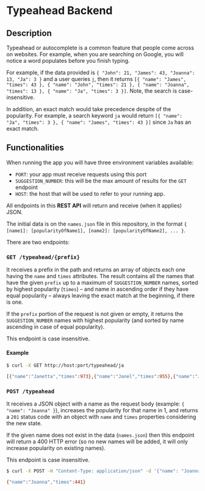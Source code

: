 # Typeahead Backend

## Description

Typeahead or autocomplete is a common feature that people come across on websites. For example, when you are searching on Google, you will notice a word populates before you finish typing.

For example, if the data provided is `{ "John": 21, "James": 43, "Joanna": 13, "Ja": 3 }` and a user queries `j`, then it returns `[{ "name": "James", "times": 43 }, { "name": "John", "times": 21 }, { "name": "Joanna", "times": 13 }, { "name": "Ja", "times": 3 }]`. Note, the search is case-insensitive.

In addition, an exact match would take precedence despite of the popularity. For example, a search keyword `ja` would return `[{ "name": "Ja", "times": 3 }, { "name": "James", "times": 43 }]` since `Ja` has an exact match.

## Functionalities

When running the app you will have three environment variables available:

- `PORT`: your app must receive requests using this port
- `SUGGESTION_NUMBER`: this will be the max amount of results for the `GET` endpoint
- `HOST`: the host that will be used to refer to your running app.

All endpoints in this **REST API** will return and receive (when it applies) JSON.

The initial data is on the `names.json` file in this repository, in the format `{ [name1]: [popularityOfName1], [name2]: [popularityOfName2], ... }`.

There are two endpoints:

### `GET /typeahead/{prefix}`

It receives a prefix in the path and returns an array of objects each one having the `name` and `times` attributes. The result contains all the names that have the given `prefix` up to a maximum of `SUGGESTION_NUMBER` names, sorted by highest popularity (`times`) – and name in ascending order if they have equal popularity – always leaving the exact match at the beginning, if there is one.

If the `prefix` portion of the request is not given or empty, it returns the `SUGGESTION_NUMBER` names with highest popularity (and sorted by name ascending in case of equal popularity).

This endpoint is case insensitive.

#### Example

```bash
$ curl -X GET http://host:port/typeahead/ja

[{"name":"Janetta","times":973},{"name":"Janel","times":955},{"name":"Jazmin","times":951},{"name":"Janette","times":947},{"name":"Janet","times":936},{"name":"Janeva","times":929},{"name":"Janella","times":916},{"name":"Janeczka","times":915},{"name":"Jaquelin","times":889},{"name":"Janaya","times":878}]
```

### `POST /typeahead`

It receives a JSON object with a name as the request body (example: `{ "name": "Joanna" }`), increases the popularity for that name in 1, and returns a `201` status code with an object with `name` and `times` properties considering the new state.

If the given name does not exist in the data (`names.json`) then this endpoint will return a 400 HTTP error (so no new names will be added, it will only increase popularity on existing names).

This endpoint is case insensitive.

```bash
$ curl -X POST -H "Content-Type: application/json" -d '{"name": "Joanna"}' http://localhost:8080/typeahead

{"name":"Joanna","times":441}
```
